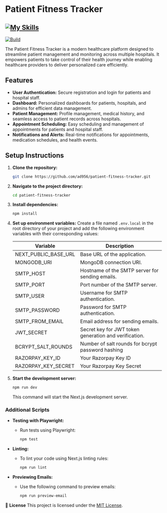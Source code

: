 # Patient Fitness Tracker

## [![My Skills](https://skillicons.dev/icons?i=nextjs,tailwindcss,githubactions,mongodb,vercel,ts,docker&theme=dark)](https://skillicons.dev)

[![Build](https://img.shields.io/github/actions/workflow/status/ad956/patient-fitness-tracker/playwright.yml?branch=main)](https://img.shields.io)

The Patient Fitness Tracker is a modern healthcare platform designed to streamline patient management and monitoring across multiple hospitals. It empowers patients to take control of their health journey while enabling healthcare providers to deliver personalized care efficiently.

## Features

- **User Authentication:** Secure registration and login for patients and hospital staff.
- **Dashboard:** Personalized dashboards for patients, hospitals, and admins for efficient data management.
- **Patient Management:** Profile management, medical history, and seamless access to patient records across hospitals.
- **Appointment Scheduling:** Easy scheduling and management of appointments for patients and hospital staff.
- **Notifications and Alerts:** Real-time notifications for appointments, medication schedules, and health events.

## Setup Instructions

1. **Clone the repository:**

   ```bash
   git clone https://github.com/ad956/patient-fitness-tracker.git
   ```

2. **Navigate to the project directory:**

   ```bash
   cd patient-fitness-tracker
   ```

3. **Install dependencies:**

   ```bash
   npm install
   ```

4. **Set up environment variables:**
   Create a file named `.env.local` in the root directory of your project and add the following environment variables with their corresponding values:

   | Variable             | Description                                           |
   | -------------------- | ----------------------------------------------------- |
   | NEXT_PUBLIC_BASE_URL | Base URL of the application.                          |
   | MONGODB_URI          | MongoDB connection URI.                               |
   | SMTP_HOST            | Hostname of the SMTP server for sending emails.       |
   | SMTP_PORT            | Port number of the SMTP server.                       |
   | SMTP_USER            | Username for SMTP authentication.                     |
   | SMTP_PASSWORD        | Password for SMTP authentication.                     |
   | SMTP_FROM_EMAIL      | Email address for sending emails.                     |
   | JWT_SECRET           | Secret key for JWT token generation and verification. |
   | BCRYPT_SALT_ROUNDS   | Number of salt rounds for bcrypt password hashing     |
   | RAZORPAY_KEY_ID      | Your Razorpay Key ID                                  |
   | RAZORPAY_KEY_SECRET  | Your Razorpay Key Secret                              |

5. **Start the development server:**
   ```bash
   npm run dev
   ```
   This command will start the Next.js development server.

### Additional Scripts

- **Testing with Playwright:**

  - Run tests using Playwright:
    ```bash
    npm test
    ```

- **Linting:**

  - To lint your code using Next.js linting rules:
    ```bash
    npm run lint
    ```

- **Previewing Emails:**
  - Use the following command to preview emails:
    ```bash
    npm run preview-email
    ```

📝 **License**
This project is licensed under the [MIT License](LICENSE).
